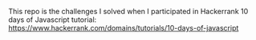 This repo is the challenges I solved when I participated in Hackerrank 10 days
of Javascript tutorial: https://www.hackerrank.com/domains/tutorials/10-days-of-javascript

